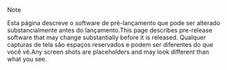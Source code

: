 > [!NOTE]
> <span data-ttu-id="1b6b4-101">Esta página descreve o software de pré-lançamento que pode ser alterado substancialmente antes do lançamento.</span><span class="sxs-lookup"><span data-stu-id="1b6b4-101">This page describes pre-release software that may change substantially before it is released.</span></span> <span data-ttu-id="1b6b4-102">Qualquer capturas de tela são espaços reservados e podem ser diferentes do que você vê.</span><span class="sxs-lookup"><span data-stu-id="1b6b4-102">Any screen shots are placeholders and may look different than what you see.</span></span> 